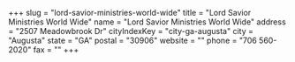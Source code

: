 +++
slug = "lord-savior-ministries-world-wide"
title = "Lord  Savior Ministries World Wide"
name = "Lord  Savior Ministries World Wide"
address = "2507 Meadowbrook Dr"
cityIndexKey = "city-ga-augusta"
city = "Augusta"
state = "GA"
postal = "30906"
website = ""
phone = "706 560-2020"
fax = ""
+++
